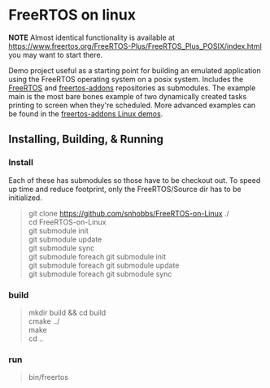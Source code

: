 # FreeRTOS on linux

**NOTE** Almost identical functionality is available at https://www.freertos.org/FreeRTOS-Plus/FreeRTOS_Plus_POSIX/index.html you may want to start there.

Demo project useful as a starting point for building an emulated application using the FreeRTOS operating
system on a posix system. Includes the [FreeRTOS](https://github.com/FreeRTOS/FreeRTOS) and [freertos-addons](https://github.com/michaelbecker/freertos-addons/) repositories as submodules. The example
main is the most bare bones example of two dynamically created tasks printing to screen when they're scheduled.
More advanced examples can be found in the [freertos-addons Linux demos](https://github.com/michaelbecker/freertos-addons/tree/master/Linux/Demo).

## Installing, Building, & Running
### Install
Each of these has submodules so those have to be checkout out.
To speed up time and reduce footprint, only the FreeRTOS/Source dir has to be initialized.

> git clone https://github.com/snhobbs/FreeRTOS-on-Linux ./ <br>
> cd FreeRTOS-on-Linux <br>
> git submodule init <br>
> git submodule update <br>
> git submodule sync <br>
> git submodule foreach git submodule init <br>
> git submodule foreach git submodule update <br>
> git submodule foreach git submodule sync <br>

### build
> mkdir build && cd build<br>
> cmake ../<br>
> make<br>
> cd ..<br>

### run
> bin/freertos<br>

